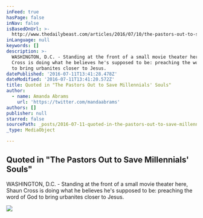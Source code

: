 ```yaml
---
inFeed: true
hasPage: false
inNav: false
isBasedOnUrl: >-
  http://www.thedailybeast.com/articles/2016/07/10/the-pastors-out-to-save-millennials-souls.html
inLanguage: null
keywords: []
description: >-
  WASHINGTON, D.C. - Standing at the front of a small movie theater here, Shaun
  Cross is doing what he believes he's supposed to be: preaching the word of God
  to bring urbanites closer to Jesus.
datePublished: '2016-07-11T13:41:28.478Z'
dateModified: '2016-07-11T13:41:20.572Z'
title: Quoted in "The Pastors Out to Save Millennials' Souls"
author:
  - name: Amanda Abrams
    url: 'https://twitter.com/mandaabrams'
authors: []
publisher: null
starred: false
sourcePath: _posts/2016-07-11-quoted-in-the-pastors-out-to-save-millennials-souls.md
_type: MediaObject

---
```

<article style=""><h1>Quoted in "The Pastors Out to Save Millennials' Souls"</h1><p>WASHINGTON, D.C. - Standing at the front of a small movie theater here, Shaun Cross is doing what he believes he's supposed to be: preaching the word of God to bring urbanites closer to Jesus.</p><img src="https://imgflo.herokuapp.com/graph/vahj1ThiexotieMo/c4d73a935560c99a211cb95879919f34/noop.jpg?input=http%3A%2F%2Fcdn.thedailybeast.com%2Fcontent%2Fdailybeast%2Farticles%2F2016%2F07%2F10%2Fthe-pastors-out-to-save-millennials-souls%2Fjcr%3Acontent%2Fimage.img.2000.jpg%2F1468116674230.cached.jpg" /></article>